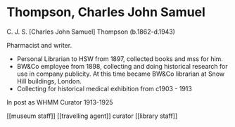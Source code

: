 # Thompson, Charles John Samuel

C. J. S. \[Charles John Samuel\] Thompson \(b.1862-d.1943\)

Pharmacist and writer.

* Personal Librarian to HSW from 1897, collected books and mss for him.
* BW&Co employee from 1898, collecting and doing historical research for use in company publicity. At this time became BW&Co librarian at Snow Hill buildings, London.
* Collecting for historical medical exhibition from c1903 - 1913

In post as WHMM Curator 1913-1925

\[\[museum staff\]\] \[\[travelling agent\]\] curator \[\[library staff\]\]

